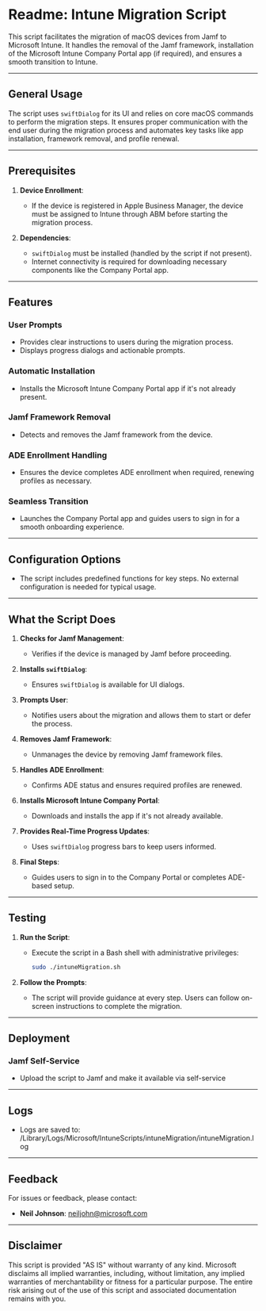 # Readme: Intune Migration Script

This script facilitates the migration of macOS devices from Jamf to Microsoft Intune. It handles the removal of the Jamf framework, installation of the Microsoft Intune Company Portal app (if required), and ensures a smooth transition to Intune.

---

## General Usage

The script uses `swiftDialog` for its UI and relies on core macOS commands to perform the migration steps. It ensures proper communication with the end user during the migration process and automates key tasks like app installation, framework removal, and profile renewal.

---

## Prerequisites

1. **Device Enrollment**:
   - If the device is registered in Apple Business Manager, the device must be assigned to Intune through ABM before starting the migration process.

2. **Dependencies**:
   - `swiftDialog` must be installed (handled by the script if not present).
   - Internet connectivity is required for downloading necessary components like the Company Portal app.

---

## Features

### User Prompts
- Provides clear instructions to users during the migration process.
- Displays progress dialogs and actionable prompts.

### Automatic Installation
- Installs the Microsoft Intune Company Portal app if it's not already present.

### Jamf Framework Removal
- Detects and removes the Jamf framework from the device.

### ADE Enrollment Handling
- Ensures the device completes ADE enrollment when required, renewing profiles as necessary.

### Seamless Transition
- Launches the Company Portal app and guides users to sign in for a smooth onboarding experience.

---

## Configuration Options

- The script includes predefined functions for key steps. No external configuration is needed for typical usage.

---

## What the Script Does

1. **Checks for Jamf Management**:
   - Verifies if the device is managed by Jamf before proceeding.
   
2. **Installs `swiftDialog`**:
   - Ensures `swiftDialog` is available for UI dialogs.
   
3. **Prompts User**:
   - Notifies users about the migration and allows them to start or defer the process.

4. **Removes Jamf Framework**:
   - Unmanages the device by removing Jamf framework files.

5. **Handles ADE Enrollment**:
   - Confirms ADE status and ensures required profiles are renewed.

6. **Installs Microsoft Intune Company Portal**:
   - Downloads and installs the app if it's not already available.

7. **Provides Real-Time Progress Updates**:
   - Uses `swiftDialog` progress bars to keep users informed.

8. **Final Steps**:
   - Guides users to sign in to the Company Portal or completes ADE-based setup.

---

## Testing

1. **Run the Script**:
   - Execute the script in a Bash shell with administrative privileges:
     ```bash
     sudo ./intuneMigration.sh
     ```

2. **Follow the Prompts**:
   - The script will provide guidance at every step. Users can follow on-screen instructions to complete the migration.

---

## Deployment

### Jamf Self-Service
- Upload the script to Jamf and make it available via self-service

---

## Logs

- Logs are saved to:
/Library/Logs/Microsoft/IntuneScripts/intuneMigration/intuneMigration.log
---

## Feedback

For issues or feedback, please contact:
- **Neil Johnson**: neiljohn@microsoft.com

---

## Disclaimer

This script is provided "AS IS" without warranty of any kind. Microsoft disclaims all implied warranties, including, without limitation, any implied warranties of merchantability or fitness for a particular purpose. The entire risk arising out of the use of this script and associated documentation remains with you.